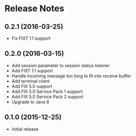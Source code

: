 Release Notes
=============


0.2.1 (2016-03-25)
------------------

- Fix FIXT 1.1 support


0.2.0 (2016-03-15)
------------------

- Add session parameter to session status listener
- Add FIXT 1.1 support
- Handle incoming message too long to fit into receive buffer
- Add terminal client
- Add FIX 5.0 support
- Add FIX 5.0 Service Pack 1 support
- Add FIX 5.0 Service Pack 2 support
- Upgrade to Java 8


0.1.0 (2015-12-25)
------------------

- Initial release
